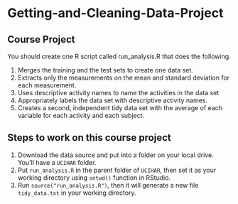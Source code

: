 # Getting-and-Cleaning-Data-Project

## Course Project

You should create one R script called run_analysis.R that does the following.

1. Merges the training and the test sets to create one data set.
2. Extracts only the measurements on the mean and standard deviation for each measurement.
3. Uses descriptive activity names to name the activities in the data set
4. Appropriately labels the data set with descriptive activity names.
5. Creates a second, independent tidy data set with the average of each variable for each activity and each subject.

## Steps to work on this course project

1. Download the data source and put into a folder on your local drive. You'll have a ```UCIHAR``` folder.
2. Put ```run_analysis.R``` in the parent folder of ```UCIHAR```, then set it as your working directory using ```setwd()``` function in RStudio.
3. Run ```source("run_analysis.R")```, then it will generate a new file ```tidy_data.txt``` in your working directory.

